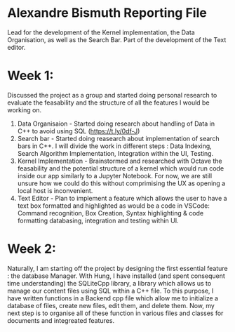 # Alexandre Bismuth Reporting File

Lead for the development of the Kernel implementation, the Data Organisation, as well as the Search Bar. Part of the development of the Text editor.

# Week 1:

Discussed the project as a group and started doing personal research to evaluate the feasability and the structure of all the features I would be working on.

1. Data Organisaion - Started doing research about handling of Data in C++ to avoid using SQL (https://t.ly/0df-J)
2. Search bar - Started doing reasearch about implementation of search bars in C++. I will divide the work in different steps : Data Indexing, Search Algorithm Implementation, Integration within the UI, Testing.
3. Kernel Implementation - Brainstormed and researched with Octave the feasability and the potential structure of a kernel which would run code inside our app similarly to a Jupyter Notebook. For now, we are still unsure how we could do this without comprimising the UX as opening a local host is inconvenient.
4. Text Editor - Plan to implement a feature which allows the user to have a text box formatted and highlighted as would be a code in VSCode: Command recognition, Box Creation, Syntax highlighting & code formatting databasing, integration and testing within UI.

# Week 2:

Naturally, I am starting off the project by designing the first essential feature : the database Manager. With Hung, I have installed (and spent consequent time understanding) the SQLiteCpp library, a library which allows us to manage our content files using SQL within a C++ file. To this purpose, I have written functions in a Backend cpp file which allow me to initialize a database of files, create new files, edit them, and delete them. Now, my next step is to organise all of these function in various files and classes for documents and integreated features.

